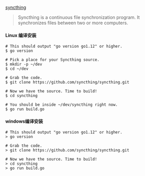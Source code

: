 [syncthing](https://github.com/syncthing/syncthing)

> Syncthing is a continuous file synchronization program. It synchronizes files between two or more computers. 

#### Linux 编译安装
```
# This should output "go version go1.12" or higher.
$ go version

# Pick a place for your Syncthing source.
$ mkdir -p ~/dev
$ cd ~/dev

# Grab the code.
$ git clone https://github.com/syncthing/syncthing.git

# Now we have the source. Time to build!
$ cd syncthing

# You should be inside ~/dev/syncthing right now.
$ go run build.go
```
#### windows编译安装
```
# This should output "go version go1.12" or higher.
> go version

# Grab the code.
> git clone https://github.com/syncthing/syncthing.git

# Now we have the source. Time to build!
> cd syncthing
> go run build.go
```
